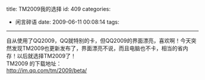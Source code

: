 title: TM2009我的选择
id: 409
categories:
  - 闲言碎语
date: 2009-06-11 00:08:14
tags:
---

自从使用了QQ2009，QQ就特别的卡，但QQ2009的界面漂亮，喜欢啊！今天突然发现TM2009也更新发布了，界面漂亮不说，而且电脑也不卡，相当的省内存！以后就选择TM2009了！
</br>TM2009 的下载地址：
</br>http://im.qq.com/tm/2009/beta/